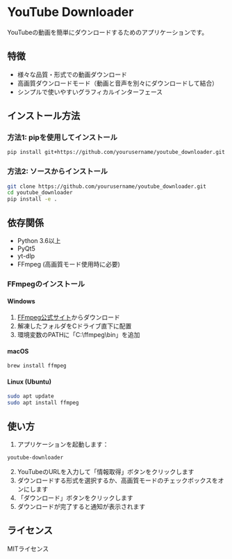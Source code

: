 # YouTube Downloader

YouTubeの動画を簡単にダウンロードするためのアプリケーションです。

## 特徴

- 様々な品質・形式での動画ダウンロード
- 高画質ダウンロードモード（動画と音声を別々にダウンロードして結合）
- シンプルで使いやすいグラフィカルインターフェース

## インストール方法

### 方法1: pipを使用してインストール

```bash
pip install git+https://github.com/yourusername/youtube_downloader.git
```

### 方法2: ソースからインストール

```bash
git clone https://github.com/yourusername/youtube_downloader.git
cd youtube_downloader
pip install -e .
```

## 依存関係

- Python 3.6以上
- PyQt5
- yt-dlp
- FFmpeg (高画質モード使用時に必要)

### FFmpegのインストール

#### Windows
1. [FFmpeg公式サイト](https://ffmpeg.org/download.html)からダウンロード
2. 解凍したフォルダをCドライブ直下に配置
3. 環境変数のPATHに「C:\ffmpeg\bin」を追加

#### macOS
```bash
brew install ffmpeg
```

#### Linux (Ubuntu)
```bash
sudo apt update
sudo apt install ffmpeg
```

## 使い方

1. アプリケーションを起動します：
```bash
youtube-downloader
```

2. YouTubeのURLを入力して「情報取得」ボタンをクリックします
3. ダウンロードする形式を選択するか、高画質モードのチェックボックスをオンにします
4. 「ダウンロード」ボタンをクリックします
5. ダウンロードが完了すると通知が表示されます

## ライセンス

MITライセンス